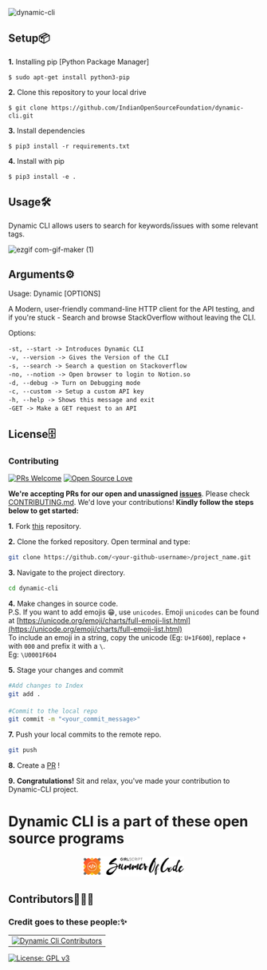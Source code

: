 ![dynamic-cli](https://socialify.git.ci/IndianOpenSourceFoundation/dynamic-cli/image?description=1&descriptionEditable=A%20Modern%2C%20user-friendly%20command-line%20%20for%20the%20API%20testing%2C%20and%20if%20you%27re%20stuck%20-%20Search%20and%20browse%20StackOverflow%20without%20leaving%20the%20CLI&font=Inter&forks=1&issues=1&language=1&owner=1&pattern=Plus&pulls=1&stargazers=1&theme=Light)

## Setup📦

**1.** Installing pip [Python Package Manager]

```shell
$ sudo apt-get install python3-pip
```

**2.** Clone this repository to your local drive

```shell
$ git clone https://github.com/IndianOpenSourceFoundation/dynamic-cli.git
```

**3.** Install dependencies

```shell
$ pip3 install -r requirements.txt
```

**4.** Install with pip

```shell
$ pip3 install -e .
```

## Usage🛠

Dynamic CLI allows users to search for keywords/issues with some relevant tags.

![ezgif com-gif-maker (1)](https://user-images.githubusercontent.com/49693160/111326116-4bcceb00-8692-11eb-9d3a-51350a006d34.gif)

## Arguments⚙

Usage: Dynamic [OPTIONS] <br>

A Modern, user-friendly command-line HTTP client for the API testing, and if you're stuck - Search and browse StackOverflow without leaving the CLI. <br>

Options: <br>

`-st, --start -> Introduces Dynamic CLI` <br>
`-v, --version -> Gives the Version of the CLI` <br>
`-s, --search -> Search a question on Stackoverflow` <br>
`-no, --notion -> Open browser to login to Notion.so` <br>
`-d, --debug -> Turn on Debugging mode` <br>
`-c, --custom -> Setup a custom API key` <br>
`-h, --help -> Shows this message and exit` <br>
`-GET -> Make a GET request to an API` <br>

## License🗄

### Contributing

[![PRs Welcome](https://img.shields.io/badge/PRs-welcome-brightgreen.svg?style=flat&logo=git&logoColor=white)](https://github.com/IndianOpenSourceFoundation/dynamic-cli/pulls) [![Open Source Love](https://badges.frapsoft.com/os/v2/open-source.svg?v=103)](https://github.com/IndianOpenSourceFoundation/dynamic-cli)

**We're accepting PRs for our open and unassigned [issues](https://github.com/IndianOpenSourceFoundation/dynamic-cli/issues)**. Please check [CONTRIBUTING.md](CONTRIBUTING.md). We'd love your contributions! **Kindly follow the steps below to get started:**

**1.** Fork [this](https://github.com/IndianOpenSourceFoundation/dynamic-cli) repository.

**2.** Clone the forked repository. Open terminal and type:

```bash
git clone https://github.com/<your-github-username>/project_name.git
```

**3.** Navigate to the project directory.

```bash
cd dynamic-cli
```

**4.** Make changes in source code.
<br />
P.S. If you want to add emojis 😁, use `unicodes`.
Emoji `unicodes` can be found at [https://unicode.org/emoji/charts/full-emoji-list.html](https://unicode.org/emoji/charts/full-emoji-list.html)
<br />
To include an emoji in a string, copy the unicode (Eg: `U+1F600`), replace `+` with `000` and
prefix it with a `\`.
<br />
Eg: `\U0001F604`

**5.** Stage your changes and commit

```bash
#Add changes to Index
git add .

#Commit to the local repo
git commit -m "<your_commit_message>"
```

**7.** Push your local commits to the remote repo.

```bash
git push
```

**8.** Create a [PR](https://help.github.com/en/github/collaborating-with-issues-and-pull-requests/creating-a-pull-request) !

**9.** **Congratulations!** Sit and relax, you've made your contribution to Dynamic-CLI project.

# Dynamic CLI is a part of these open source programs

<p align="center">
 <a>
 <img  width="40%" height="10%" src="https://raw.githubusercontent.com/GirlScriptSummerOfCode/MentorshipProgram/master/GSsoc%20Type%20Logo%20Black.png">

## Contributors👨🏽‍💻

### Credit goes to these people:✨

<table>
	<tr>
		<td>
			<a href="https://github.com/IndianOpenSourceFoundation/dynamic-cli/graphs/contributors">
  <img src="https://contrib.rocks/image?repo=IndianOpenSourceFoundation/dynamic-cli" alt="Dynamic Cli Contributors"/>
</a>
		</td>
	</tr>
</table>

[![License: GPL v3](https://img.shields.io/badge/License-GPLv3-blue.svg)](https://www.gnu.org/licenses/gpl-3.0)
